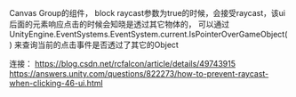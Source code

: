 Canvas Group的组件， block raycast参数为true的时候，会接受raycast，该ui后面的元素响应点击的时候会知晓是透过其它物体的，
可以通过
UnityEngine.EventSystems.EventSystem.current.IsPointerOverGameObject()
来查询当前的点击事件是否透过了其它的Object

连接：
https://blog.csdn.net/rcfalcon/article/details/49743915
https://answers.unity.com/questions/822273/how-to-prevent-raycast-when-clicking-46-ui.html
